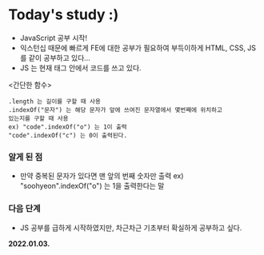 # Today's study :)
- JavaScript 공부 시작!
- 익스턴십 때문에 빠르게 FE에 대한 공부가 필요하여 부득이하게 HTML, CSS, JS 를 같이 공부하고 있다...
- JS 는 현재 <script></script> 태그 안에서 코드를 쓰고 있다.

<간단한 함수>

    .length 는 길이를 구할 때 사용
    .indexOf("문자") 는 해당 문자가 앞에 쓰여진 문자열에서 몇번째에 위치하고
    있는지를 구할 때 사용
    ex) "code".indexOf("o") 는 1이 출력
    "code".indexOf("c") 는 0이 출력된다.
    
    
### 알게 된 점
- 만약 중복된 문자가 있다면 맨 앞의 번째 숫자만 출력
ex) "soohyeon".indexOf("o") 는 1을 출력한다는 말

### 다음 단계
- JS 공부를 급하게 시작하였지만, 차근차근 기초부터 확실하게 공부하고 싶다.

**2022.01.03.**
